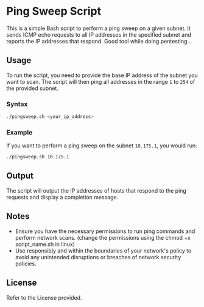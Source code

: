 # Ping Sweep Script

This is a simple Bash script to perform a ping sweep on a given subnet. It sends ICMP echo requests to all IP addresses in the specified subnet and reports the IP addresses that respond. Good tool while doing pentesting...

## Usage

To run the script, you need to provide the base IP address of the subnet you want to scan. The script will then ping all addresses in the range `1` to `254` of the provided subnet.

### Syntax

```bash
./pingsweep.sh <your_ip_address>
```

### Example

If you want to perform a ping sweep on the subnet `10.175.1`, you would run:

```bash
./pingsweep.sh 10.175.1
```

## Output

The script will output the IP addresses of hosts that respond to the ping requests and display a completion message.

## Notes

- Ensure you have the necessary permissions to run ping commands and perform network scans. (change the permissions using the chmod +x script_name.sh in linux)
- Use responsibly and within the boundaries of your network's policy to avoid any unintended disruptions or breaches of network security policies.

## License

Refer to the License provided.
```
